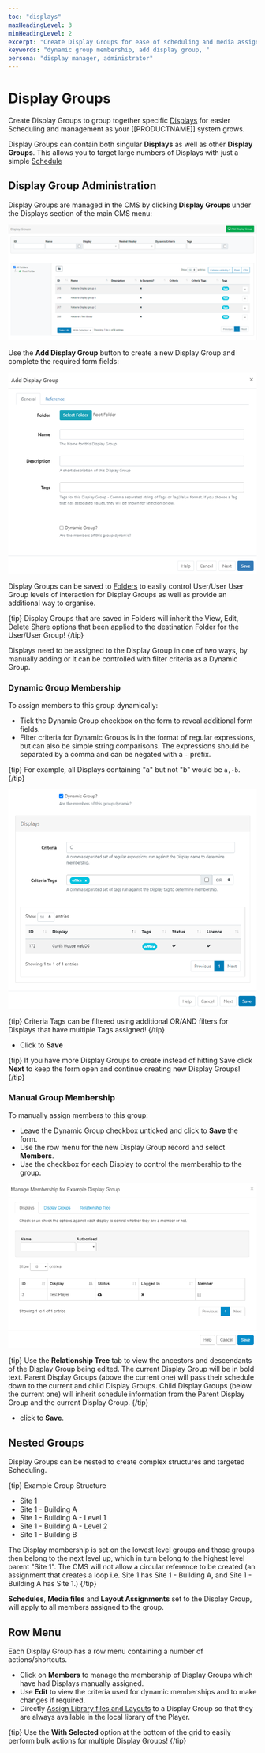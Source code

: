 ```yaml
---
toc: "displays"
maxHeadingLevel: 3
minHeadingLevel: 2
excerpt: "Create Display Groups for ease of scheduling and media assignment"
keywords: "dynamic group membership, add display group, "
persona: "display manager, administrator"
---
```


# Display Groups

Create Display Groups to group together specific [Displays](displays.html) for easier Scheduling and management as your [[PRODUCTNAME]] system grows.

Display Groups can contain both singular **Displays** as well as other **Display Groups**. This allows you to target large numbers of Displays with just a simple [Schedule](scheduling_events.html)

## Display Group Administration

Display Groups are managed in the CMS by clicking **Display Groups** under the Displays section of the main CMS menu:

![Display Groups Grid](img/v4_displays_groups_grid.png)

Use the **Add Display Group** button to create a new Display Group and complete the required form fields:

![Add Display Group](img/v4_displays_groups_add.png)

Display Groups can be saved to [Folders](/manual/en/tour_folders.html) to easily control User/User User Group levels of interaction for Display Groups as well as provide an additional way to organise.

{tip}
Display Groups that are saved in Folders will inherit the View, Edit, Delete [Share](users_features_and_sharing.html#content-2-share) options that been applied to the destination Folder for the User/User Group!
{/tip}

Displays need to be assigned to the Display Group in one of two ways, by manually adding or it can be controlled with filter criteria as a Dynamic Group.

### Dynamic Group Membership

To assign members to this group dynamically:

- Tick the Dynamic Group checkbox on the form to reveal additional form fields.
- Filter criteria for Dynamic Groups is in the format of regular expressions, but can also be simple string comparisons. The expressions should be separated by a comma and can be negated with a `-` prefix.

{tip}
For example, all Displays containing "a" but not "b" would be `a,-b`.
{/tip}

![Display Group Dynamic Criteria](img/v4_displays_group_dynamic.png)

{tip}
Criteria Tags can be filtered using additional OR/AND filters for Displays that have multiple Tags assigned!
{/tip}

- Click to **Save** 

{tip}
If you have more Display Groups to create instead of hitting Save click **Next** to keep the form open and continue creating new Display Groups!
{/tip}

### Manual Group Membership

To manually assign members to this group:

- Leave the Dynamic Group checkbox unticked and click to **Save** the form.
- Use the row menu for the new Display Group record and select **Members**.
- Use the checkbox for each Display to control the membership to the group.

![Display Group Memberships](img/v4_displays_groups_memberships.png)

{tip}
Use the **Relationship Tree** tab to view the ancestors and descendants of the Display Group being edited. The current Display Group will be in bold text. Parent Display Groups (above the current one) will pass their schedule down to the current and child Display Groups. Child Display Groups (below the current one) will inherit schedule information from the Parent Display Group and the current Display Group.
{/tip}

- click to **Save**.

## Nested Groups

Display Groups can be nested to create complex structures and targeted Scheduling.

{tip}
Example Group Structure

- Site 1
- Site 1 - Building A
- Site 1 - Building A - Level 1
- Site 1 - Building A - Level 2
- Site 1 - Building B

The Display membership is set on the lowest level groups and those groups then belong to the next level up, which in turn belong to the highest level parent "Site 1".
The CMS will not allow a circular reference to be created (an assignment that creates a loop i.e. Site 1 has Site 1 - Building A, and Site 1 - Building A has Site 1.)
{/tip}

**Schedules**, **Media files** and **Layout Assignments** set to the Display Group, will apply to all members assigned to the group.

## Row Menu

Each Display Group has a row menu containing a number of actions/shortcuts.

- Click on **Members** to manage the membership of Display Groups which have had Displays manually assigned.
- Use **Edit** to view the criteria used for dynamic memberships and to make changes if required.
- Directly [Assign Library files and Layouts](displays.html#content-assign-files--layouts) to a Display Group so that they are always available in the local library of the Player.

{tip}
Use the **With Selected** option at the bottom of the grid to easily perform bulk actions for multiple Display Groups!
{/tip}



